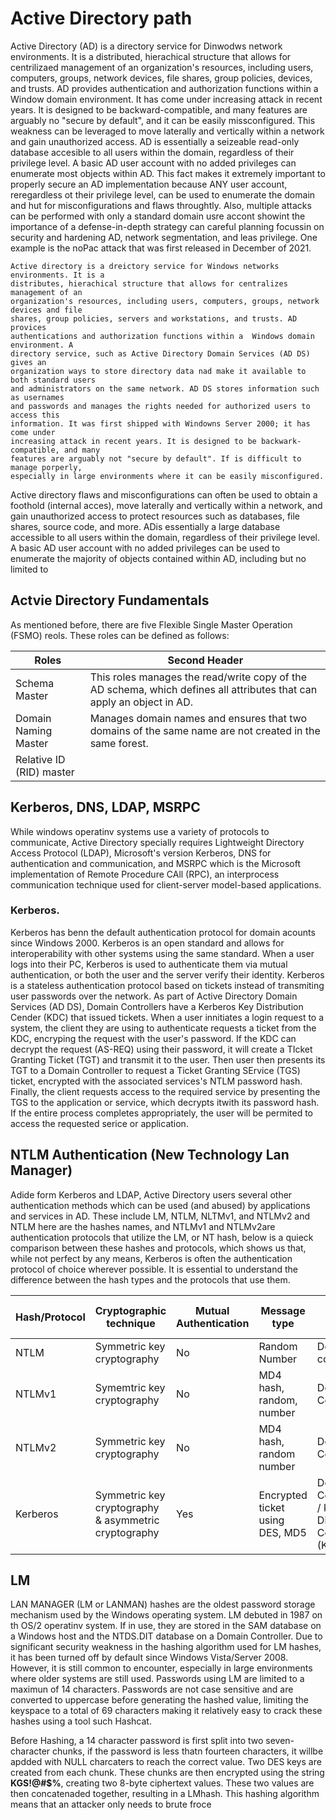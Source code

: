 # Active Directory path


Active Directory (AD) is a directory service for Dinwodws network environments. It is a
distributed, hierachical structure that allows for centrilizaed management of an
organization's resources, including users, computers, groups, network devices, file
shares, group policies, devices, and trusts. AD provides authentication and
authorization functions within a Window domain environment. It has come under
increasing attack in recent years. It is designed to be backward-compatible, and many
features are arguably no "secure by default", and it can be easily missconfigured. This
weakness can be leveraged to move laterally and vertically within a network and gain
unauthorized access. AD is essentially a seizeable read-only database accesible to all
users within the domain, regardless of their privilege level. A basic AD user account
with no added privileges can enumerate most objects within AD. This fact makes it
extremely important to properly secure an AD implementation because ANY user
account, reregardless ot their privilege level, can be used to enumerate the domain and
hut for misconfigurations and flaws throughtly. Also, multiple attacks can be
performed with only a standard domain usre accont showint the importance of a
defense-in-depth strategy can careful planning focussin on security and hardening AD,
network segmentation, and leas privilege. One example is the noPac attack that was
first released in December of 2021.





```
Active directory is a dreictory service for Windows networks environments. It is a 
distributes, hierachical structure that allows for centralizes management of an
organization's resources, including users, computers, groups, network devices and file
shares, group policies, servers and workstations, and trusts. AD provices
authentications and authorization functions within a  Windows domain environment. A
directory service, such as Active Directory Domain Services (AD DS) gives an
organization ways to store directory data nad make it available to both standard users
and administrators on the same network. AD DS stores information such as usernames
and passwords and manages the rights needed for authorized users to access this
information. It was first shipped with Windowns Server 2000; it has come under
increasing attack in recent years. It is designed to be backwark-compatible, and many
features are arguably not "secure by default". If is difficult to manage porperly, 
especially in large environments where it can be easily misconfigured.
```


Active directory flaws and misconfigurations can often be used to obtain a foothold
(internal acces), move laterally and vertically within a network, and gain unauthorized
access to protect resources such as databases, file shares, source code, and more. 
ADis essentially a large database accessible to all users within the domain, regardless of their privilege level. A basic AD user account with no added privileges can be used
to enumerate the majority of objects contained within AD, including but no limited to



## Actvie Directory Fundamentals


As mentioned before, there are five Flexible Single
Master Operation (FSMO) reols. These roles can be defined
as follows:



| Roles                     | Second Header |
| -----------------------   | ------------- |
| Schema Master             | This roles manages the read/write copy of the AD schema, which defines all attributes that can apply an object in AD.  |
| Domain Naming Master      | Manages domain names and ensures that two domains of the same name are not created in the same forest.  |
| Relative ID (RID) master  |  |


## Kerberos, DNS, LDAP, MSRPC

While windows operatinv systems use a variety of protocols to communicate, Active Directory
specially requires Lightweight Directory Access Protocol (LDAP), Microsoft's version Kerberos, 
DNS for authentication and communication, and MSRPC which is the Microsoft implementation
of Remote Procedure CAll (RPC), an interprocess communication technique  used for
client-server model-based applications.


### Kerberos.
Kerberos has benn the default authentication protocol for domain acounts since Windows
2000. Kerberos is an open standard and allows for interoperability with other systems
using the same standard. When a user logs into their PC, Kerberos is used to authenticate
them via mutual authentication, or both the user and the server verify their identity.
Kerberos is a stateless authentication protocol based on tickets instead of transmiting
user passwords over the network. As part of Active Directory Domain Services (AD DS),
Domain Controllers have a Kerberos Key Distribution Cender (KDC) that issued tickets.
When a user innitiates a login request to  a system, the client they are using to 
authenticate requests a ticket from the KDC, encryping the request with the user's
password. If the KDC can decrypt the request (AS-REQ) using their password, it will
create a TIcket Granting Ticket (TGT) and transmit it to the user. Then user then
presents its TGT to a Domain Controller to request a Ticket Granting SErvice (TGS)
ticket, encrypted with the associated services's NTLM  password hash. Finally, the client
requests access to the required service by presenting the TGS to the application or
service, which decrypts itwith its password hash. If the entire process completes
appropriately, the user will be permited to access the requested serice or application.



## NTLM Authentication (New Technology Lan Manager)

Adide form Kerberos and LDAP, Active Directory users several
other authentication methods which can be used (and abused) by
applications and services in AD. These include LM, NTLM, NLTMv1,
and NTLMv2 and NTLM here are the hashes names, and NTLMv1 and 
NTLMv2are authentication protocols that utilize the LM, or NT hash,
below is a quieck comparison between these hashes and protocols, which
shows us that, while not perfect by any means, Kerberos is often the 
authentication protocol of choice wherever possible. It is essential
to understand the difference between the hash types and the protocols
that use them.

| Hash/Protocol                     | Cryptographic technique |    Mutual Authentication | Message type| Trusted Third Party|
| -----------------------   | ------------- |-----------------------|-----------------------|-----------------------|
| NTLM            | Symmetric key cryptography  | No| Random Number| Domain controller|   
|NTLMv1      | Symemtric key cryptography  | No| MD4 hash, random, number| Domain Controller| 
| NTLMv2  |  Symmetric key cryptography| No | MD4 hash, random number| Domain Controller|
| Kerberos | Symmetric key cryptography & asymmetric cryptography | Yes | Encrypted ticket using DES, MD5 | Domain Controller, / key Distribution Center (KDC)|   





## LM
LAN MANAGER (LM or LANMAN) hashes are the oldest password storage
mechanism used by the Windows operating system. LM debuted in 1987 on th OS/2 operatinv system. If in use, they are stored in the 
SAM database on a Windows host and the NTDS.DIT database on a 
Domain Controller. Due to significant security weakness in
the hashing algorithm used for LM hashes, it has been turned off by
default since Windows Vista/Server 2008. However, it is still 
common to encounter, especially in large environments where older systems
are still used. Passwords using LM are limited to a maximun of 14 characters.
Passwords are not case sensitive and are converted to uppercase
before generating the hashed value, limiting the keyspace
to a total of 69 characters making it relatively easy to crack
these hashes using a tool such Hashcat.

Before Hashing, a 14 character password is first split into two
seven-character chunks, if the password is less thatn fourteen 
characters, it willbe apdded with NULL charcaters to reach the 
correct value. Two DES keys are created from each chunk. These
chunks are then encrypted using the string **KGS!@#$%**, creating 
two 8-byte ciphertext values. These two values are then concatenaded
together, resulting in a LMhash. This hashing algorithm means
that an attacker only needs to brute froce






















